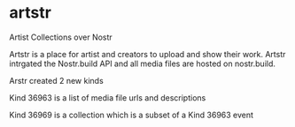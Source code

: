 # artstr
Artist Collections over Nostr

Artstr is a place for artist and creators to upload and show their work. Artstr intrgated the Nostr.build API and all media files are hosted on nostr.build.

Arstr created 2 new kinds

Kind 36963 is a list of media file urls and descriptions 

Kind 36969 is a collection which is a subset of a Kind 36963 event

